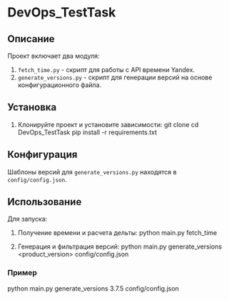 # DevOps_TestTask

## Описание
Проект включает два модуля:
1. `fetch_time.py` - скрипт для работы с API времени Yandex.
2. `generate_versions.py` - скрипт для генерации версий на основе конфигурационного файла.

## Установка
1. Клонируйте проект и установите зависимости:
    git clone <URL>
    cd DevOps_TestTask
    pip install -r requirements.txt


## Конфигурация
Шаблоны версий для `generate_versions.py` находятся в `config/config.json`.

## Использование
Для запуска:

1. Получение времени и расчета дельты:
    python main.py fetch_time

2. Генерация и фильтрация версий:
    python main.py generate_versions <product_version> config/config.json

### Пример
python main.py generate_versions 3.7.5 config/config.json
